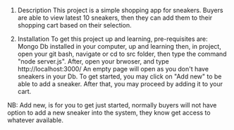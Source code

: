 1. Description
This project is a simple shopping app for sneakers. 
Buyers are able to view latest 10 sneakers, 
then they can add them to their shopping cart based on their selection.


2. Installation
To get this project up and learning, pre-requisites are:
Mongo Db installed in your computer, up and learning
then, in project, open your git bash, navigate or cd to src folder, then type the command "node server.js".
After, open your brwoser, and type http://localhost:3000/
An empty page will open as you don't have sneakers in your Db. To get started, you may click on "Add new" to be able to add a sneaker.
After that, you may proceed by adding it to your cart.

NB: Add new, is for you to get just started, normally buyers will not have option to add a new sneaker into the system, they know get access to whatever available.
